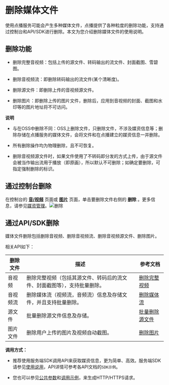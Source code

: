 删除媒体文件 
===========================

使用点播服务可能会产生多种媒体文件，点播提供了各种粒度的删除功能，支持通过控制台和API/SDK进行删除。本文为您介绍删除媒体文件的使用说明。

删除功能 
-------------------------

* 删除完整音视频：包括上传的源文件、转码输出的流文件、封面截图、雪碧图。

  

* 删除音视频流：即删除转码输出的流文件(某个清晰度)。

  

* 删除源文件：即删除上传的音视频源文件。

  

* 删除图片：即删除上传的图片文件，删除后，应用到音视频的封面、截图和水印等的图片地址将不可访问。

  



**说明**

* 与在OSS中删除不同：OSS上删除文件，只删除文件，不涉及媒资信息等；删除存储在点播服务的媒体文件，会将文件和在点播建立的媒资信息一并删除。

  

* 所有删除操作均为物理删除，且不可恢复。

  

* 删除音视频源文件时，如果文件使用了不转码即分发的方式上传，由于源文件会被当作输出流用于播放（即原画），所以默认不可删除；如确定要删除，可指定强制删除的标识。

  




通过控制台删除 
----------------------------

在控制台的 **[音/视频](https://vod.console.aliyun.com/#/media/video/list)** 页面或 **[图片](https://vod.console.aliyun.com/#/media/image/list)** 页面，单击要删除文件右侧的 **删除** 。更多信息，请参见[媒资管理](/cn.zh-CN/控制台指南/媒资库/媒资管理.md)。![删除](https://static-aliyun-doc.oss-accelerate.aliyuncs.com/assets/img/zh-CN/4111685061/p182020.png)

通过API/SDK删除 
--------------------------------

媒体文件删除包括删除音视频、删除音视频流、删除音视频源文件、删除图片。

相关API如下：


| 删除文件 |                  描述                  |                               参考文档                                |
|------|--------------------------------------|-------------------------------------------------------------------|
| 音视频  | 删除完整视频（包括其源文件、转码后的流文件、封面截图等），支持批量删除。 | [删除完整视频](/cn.zh-CN/服务端API/媒资管理/音视频管理/删除完整视频.md)   |
| 音视频流 | 删除媒体流（视频流，音频流）信息及存储文件，并且支持批量删除。      | [删除媒体流](/cn.zh-CN/服务端API/媒资管理/音视频管理/删除媒体流.md)     |
| 源文件  | 批量删除源文件信息及存储。                        | [批量删除源文件](/cn.zh-CN/服务端API/媒资管理/音视频管理/批量删除源文件.md) |
| 图片文件 | 删除用户上传的图片及视频自动截图。                    | [删除图片](/cn.zh-CN/服务端API/媒资管理/图片管理/删除图片.md)        |



**调用方式：** 

* 推荐使用服务端SDK调用API来获取媒资信息，更为简单、高效。服务端SDK请参见[使用说用](/cn.zh-CN/服务端SDK/使用说明.md)，API详情可参考各API文档的`SDK示例`。

  

* 您也可以参见[公共参数](/cn.zh-CN/服务端API/调用方式/公共参数.md)和[调用示例](/cn.zh-CN/服务端API/调用方式/调用示例.md)，来生成HTTP/HTTPS请求。

  



